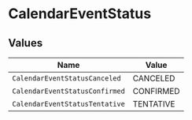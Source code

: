 # CalendarEventStatus


## Values

| Name                           | Value                          |
| ------------------------------ | ------------------------------ |
| `CalendarEventStatusCanceled`  | CANCELED                       |
| `CalendarEventStatusConfirmed` | CONFIRMED                      |
| `CalendarEventStatusTentative` | TENTATIVE                      |